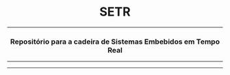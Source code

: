 # <h1 align="center">SETR</h1>

---

<h3 align="center">Repositório para a cadeira de Sistemas Embebidos em Tempo Real</h3>

---


---
